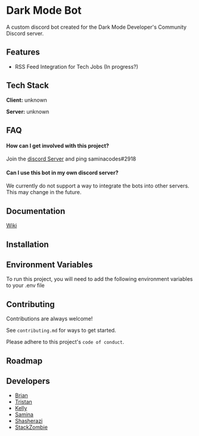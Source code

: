 
# Dark Mode Bot

A custom discord bot created for the Dark Mode Developer's
Community Discord server.
## Features

- RSS Feed Integration for Tech Jobs (In progress?)
## Tech Stack

**Client:** unknown

**Server:** unknown

  
## FAQ

#### How can I get involved with this project?

Join the [discord Server](https://discord.gg/UVBjy5SB45) and ping saminacodes#2918

#### Can I use this bot in my own discord server?

We currently do not support a way to integrate the bots into other servers. This may change in the future.
  
## Documentation

[Wiki](https://github.com/saminacodes/Dark-Mode-Bot/wiki)
## Installation


    
## Environment Variables

To run this project, you will need to add the following environment variables to your .env file

  
## Contributing

Contributions are always welcome!

See `contributing.md` for ways to get started.

Please adhere to this project's `code of conduct`.

  
## Roadmap



  
## Developers

- [Brian](https://www.github.com/BrianSpencerDev)
- [Tristan](https://www.github.com/thePlebDev)
- [Kelly](https://www.github.com/copleykj)
- [Samina](https://www.github.com/saminacodes)
- [Shasherazi](https://github.com/shasherazi)
- [StackZombie](https://github.com/StackZombie)
